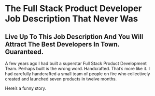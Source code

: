 # The Full Stack Product Developer Job Description That Never Was
## Live Up To This Job Description And You Will Attract The Best Developers In Town. Guaranteed.
A few years ago I had built a superstar Full Stack Product Development Team. Perhaps built is the wrong word. Handcrafted. That’s more like it. I had carefully handcrafted a small team of people on fire who collectively created and launched seven products in twelve months.

Here’s a funny story.
